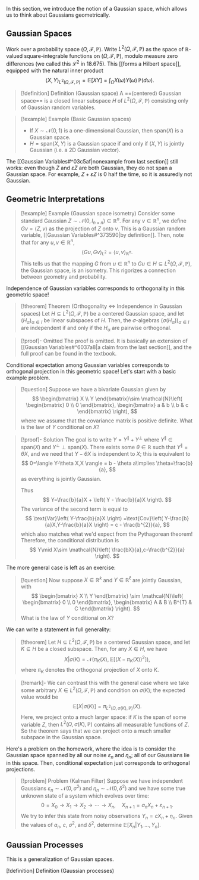 In this section, we introduce the notion of a Gaussian space, which allows us to think about Gaussians geometrically.

## Gaussian Spaces

Work over a probability space $(\Omega,\mathcal{F},\mathbb{P})$. Write $L^2(\Omega,\mathcal{F},\mathbb{P})$ as the space of $\mathbb{R}$-valued square-integrable functions on $(\Omega,\mathcal{F},\mathbb{P})$, modulo measure zero differences (we called this $\mathcal{L}^{2}$ in 18.675). This [[forms a Hilbert space]], equipped with the natural inner product
$$
\langle X,Y \rangle_{L^{2}(\Omega,\mathcal{F},\mathbb{P})}=\mathbb{E}[XY]=\int_{\Omega}X(\omega)Y(\omega) \, \mathbb{P}(d\omega). 
$$
> [!definition] Definition (Gaussian space)
> A ==(centered) Gaussian space== is a closed linear subspace $H$ of $L^2(\Omega,\mathcal{F},\mathbb{P})$ consisting only of Gaussian random variables.

> [!example] Example (Basic Gaussian spaces)
> * If $X\sim \mathcal{N}(0,1)$ is a one-dimensional Gaussian, then $\text{span}(X)$ is a Gaussian space.
> * $H=\text{span}(X,Y)$ is a Gaussian space if and only if $(X,Y)$ is jointly Gaussian (i.e. a 2D Gaussian vector).

The [[Gaussian Variables#^03c5af|nonexample from last section]] still works: even though $Z$ and $\varepsilon Z$ are both Gaussian, they do not span a Gaussian space. For example, $Z+\varepsilon Z$ is $0$ half the time, so it is assuredly not Gaussian.

## Geometric Interpretations

> [!example] Example (Gaussian space isometry)
> Consider some standard Gaussian $Z\sim \mathcal{N}(0,I_{n\times n})\in \mathbb{R}^{n}$. For any $v\in \mathbb{R}^{n}$, we define $Gv=\langle Z,v \rangle$ as the projection of $Z$ onto $v$. This is a Gaussian random variable, [[Gaussian Variables#^373590|by definition]]. Then, note that for any $u,v\in \mathbb{R}^n$,
> $$
> \langle Gu,Gv \rangle_{L^{2}}=\langle u,v \rangle_{\mathbb{R}^{n}}.
> $$
> This tells us that the mapping $G$ from $u\in\mathbb{R}^n$ to $Gu\in H\subseteq L^{2}(\Omega,\mathcal{F},\mathbb{P})$, the Gaussian space, is an isometry. This rigorizes a connection between geometry and probability.

Independence of Gaussian variables corresponds to orthogonality in this geometric space!

> [!theorem] Theorem (Orthogonality $\Longleftrightarrow$ Independence in Gaussian spaces)
> Let $H\subseteq L^{2}(\Omega,\mathcal{F},\mathbb{P})$ be a centered Gaussian space, and let $(H_{\alpha})_{\alpha \in I}$ be linear subspaces of $H$. Then, the $\sigma$-algebras $(\sigma(H_{\alpha}))_{\alpha \in I}$ are independent if and only if the $H_{\alpha}$ are pairwise orthogonal.

> [!proof]- Omitted
> The proof is omitted. It is basically an extension of [[Gaussian Variables#^6037a8|a claim from the last section]], and the full proof can be found in the textbook.

Conditional expectation among Gaussian variables corresponds to orthogonal projection in this geometric space! Let's start with a basic example problem.

> [!question]
> Suppose we have a bivariate Gaussian given by
> $$
> \begin{bmatrix}
> X \\
> Y
> \end{bmatrix}\sim \mathcal{N}\left( 
> \begin{bmatrix}
> 0 \\
> 0
> \end{bmatrix},
> \begin{bmatrix}
> a & b \\
> b & c
> \end{bmatrix}
> \right),
> $$
> where we assume that the covariance matrix is positive definite. What is the law of $Y$ conditional on $X$?

> [!proof]- Solution
> The goal is to write $Y=Y^{\parallel}+Y^{\perp}$ where $Y^{\parallel}\in \text{span}(X)$ and $Y^{\perp}\perp \text{span}(X)$. There exists some $\theta \in \mathbb{R}$ such that $Y^{\parallel}=\theta X$, and we need that $Y-\theta X$ is independent to $X$; this is equivalent to
> $$
> 0=\langle Y-\theta X,X \rangle = b - \theta a\implies \theta=\frac{b}{a},
> $$
> as everything is jointly Gaussian. 
> 
> Thus
> $$
> Y=\frac{b}{a}X + \left( Y - \frac{b}{a}X \right).
> $$
> The variance of the second term is equal to
> $$
> \text{Var}\left( Y-\frac{b}{a}X \right) =\text{Cov}\left( Y-\frac{b}{a}X,Y-\frac{b}{a}X \right) = c - \frac{b^{2}}{a},
> $$
> which also matches what we'd expect from the Pythagorean theorem! Therefore, the conditional distribution is
> $$
> Y\mid X\sim \mathcal{N}\left( \frac{bX}{a},c-\frac{b^{2}}{a} \right). 
> $$
> 

The more general case is left as an exercise:

> [!question]
> Now suppose $X \in \mathbb{R}^{k}$ and $Y \in \mathbb{R}^{\ell}$ are jointly Gaussian, with
> $$
> \begin{bmatrix}
> X \\
> Y
> \end{bmatrix}
> \sim
> \mathcal{N}\left( 
> \begin{bmatrix}
> 0 \\
> 0
> \end{bmatrix},
> \begin{bmatrix}
> A & B \\
> B^{T} & C
> \end{bmatrix}
> \right).
> $$
> What is the law of $Y$ conditional on $X$?

We can write a statement in full generality:

> [!theorem]
> Let $H\subseteq L^{2}(\Omega,\mathcal{F},\mathbb{P})$ be a centered Gaussian space, and let $K\subseteq H$ be a closed subspace. Then, for any $X \in H$, we have
> $$
> X|\sigma(K)=\mathcal{N}\left(\pi_{K}(X),\mathbb{E}[(X-\pi_{K}(X))^{2}]\right),
> $$
> where $\pi_{K}$ denotes the orthogonal projection of $X$ onto $K$.

> [!remark]-
> We can contrast this with the general case where we take some arbitrary $X \in L^{2}(\Omega,\mathcal{F},\mathbb{P})$ and condition on $\sigma(K)$; the expected value would be
> $$
> \mathbb{E}[X|\sigma(K)]=\pi_{L^{2}(\Omega,\sigma(K),\mathbb{P})}(X).
> $$
> Here, we project onto a much larger space: if $K$ is the span of some variable $Z$, then $L^{2}(\Omega,\sigma(K),\mathbb{P})$ contains all measurable functions of $Z$. So the theorem says that we can project onto a much smaller subspace in the Gaussian space.
> 

Here's a problem on the homework, where the idea is to consider the Gaussian space spanned by all our noise $\varepsilon_{n}$ and $\eta_{n}$; all of our Gaussians lie in this space. Then, conditional expectation just corresponds to orthogonal projections.

> [!problem] Problem (Kalman Filter)
> Suppose we have independent Gaussians $\varepsilon_{n}\sim \mathcal{N}(0,\sigma^{2})$ and $\eta_{n}\sim \mathcal{N}(0,\delta^{2})$ and we have some true unknown state of a system which evolves over time:
> $$
> 0=X_{0}\to X_{1}\to X_{2}\to \cdots \to X_{n},\quad X_{n+1}=a_{n}X_{n}+\varepsilon_{n+1}.
> $$
> We try to infer this state from noisy observations $Y_{n}=cX_{n}+\eta_{n}$. Given the values of $a_{n}$, $c$, $\sigma^{2}$, and $\delta^{2}$, determine $\mathbb{E}[X_{n}|Y_{1},\dots,Y_{n}]$.

## Gaussian Processes

This is a generalization of Gaussian spaces.

[!definition] Definition (Gaussian processes)
